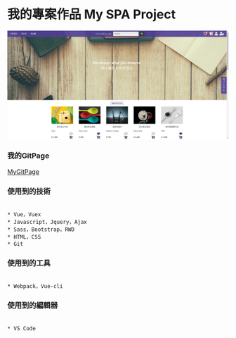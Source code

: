 # 我的專案作品 My SPA Project

![image](img/myWebsite.png)

### 我的GitPage

[MyGitPage](https://edward.yihao.nctu.me/#/home)

### 使用到的技術
```

* Vue，Vuex
* Javascript，Jquery，Ajax
* Sass，Bootstrap，RWD
* HTML，CSS
* Git

```
### 使用到的工具
```

* Webpack，Vue-cli

```
### 使用到的編輯器
```

* VS Code

```

